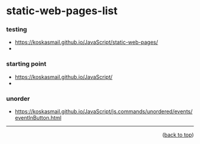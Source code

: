 <a name="topage"></a>

# static-web-pages-list

### testing
* https://koskasmail.github.io/JavaScript/static-web-pages/
* 

### starting point
* https://koskasmail.github.io/JavaScript/
* 

### unorder
* https://koskasmail.github.io/JavaScript/js.commands/unordered/events/eventInButton.html


----

<p align="right">(<a href="#topage">back to top</a>)</p>
<br/>
<br/>
